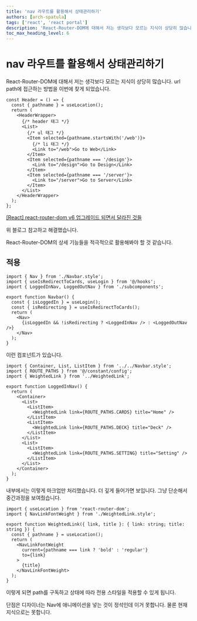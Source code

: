 ```yaml
---
title: 'nav 라우트를 활용해서 상태관리하기'
authors: [arch-spatula]
tags: ['react', 'react portal']
description: 'React-Router-DOM에 대해서 저는 생각보다 모르는 지식이 상당히 많습니다. url path에 접근하는 방법을 이번에 찾게 되었습니다.'
toc_max_heading_level: 6
---
```


# nav 라우트를 활용해서 상태관리하기

React-Router-DOM에 대해서 저는 생각보다 모르는 지식이 상당히 많습니다. url path에 접근하는 방법을 이번에 찾게 되었습니다.

<!--truncate-->

```tsx
const Header = () => {
  const { pathname } = useLocation();
  return (
    <HeaderWrapper>
      {/* header 태그 */}
      <List>
        {/* ul 태그 */}
        <Item selected={pathname.startsWith('/web')}>
          {/* li 태그 */}
          <Link to="/web">Go to Web</Link>
        </Item>
        <Item selected={pathname === '/design'}>
          <Link to="/design">Go to Design</Link>
        </Item>
        <Item selected={pathname === '/server'}>
          <Link to="/server">Go to Server</Link>
        </Item>
      </List>
    </HeaderWrapper>
  );
};
```

[[React] react-router-dom v6 업그레이드 되면서 달라진 것들](https://velog.io/@soryeongk/ReactRouterDomV6)

위 블로그 참고하고 해결했습니다.

React-Router-DOM의 상세 기능들을 적극적으로 활용해봐야 할 것 같습니다.

## 적용

```tsx title="Navbar.tsx"
import { Nav } from './Navbar.style';
import { useIsRedirectToCards, useLogin } from '@/hooks';
import { LoggedInNav, LoggedOutNav } from './subcomponents';

export function Navbar() {
  const { isLoggedIn } = useLogin();
  const { isRedirecting } = useIsRedirectToCards();
  return (
    <Nav>
      {isLoggedIn && !isRedirecting ? <LoggedInNav /> : <LoggedOutNav />}
    </Nav>
  );
}
```

이런 컴포넌트가 있습니다.

```tsx title="LoggedInNav.tsx"
import { Container, List, ListItem } from '../../Navbar.style';
import { ROUTE_PATHS } from '@/constant/config';
import { WeightedLink } from '../WeightedLink';

export function LoggedInNav() {
  return (
    <Container>
      <List>
        <ListItem>
          <WeightedLink link={ROUTE_PATHS.CARDS} title="Home" />
        </ListItem>
        <ListItem>
          <WeightedLink link={ROUTE_PATHS.DECK} title="Deck" />
        </ListItem>
      </List>
      <List>
        <ListItem>
          <WeightedLink link={ROUTE_PATHS.SETTING} title="Setting" />
        </ListItem>
      </List>
    </Container>
  );
}
```

내부에서는 이렇게 마크업만 처리했습니다. 더 깊게 들어가면 보입니다. 그냥 단순해서 중간과정을 보여줬습니다.

```tsx title="WeightedLink.tsx"
import { useLocation } from 'react-router-dom';
import { NavLinkFontWeight } from './WeightedLink.style';

export function WeightedLink({ link, title }: { link: string; title: string }) {
  const { pathname } = useLocation();
  return (
    <NavLinkFontWeight
      current={pathname === link ? 'bold' : 'regular'}
      to={link}
    >
      {title}
    </NavLinkFontWeight>
  );
}
```

이렇게 되면 path를 구독하고 상태에 따라 전용 스타일을 적용할 수 있게 됩니다.

단점은 디자이너는 Nav에 애니메이션을 넣는 것이 정석인데 이거 못합니다. 물론 현재 지식으로는 못합니다.
